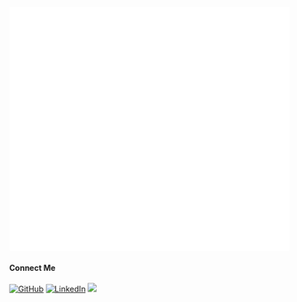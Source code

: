 ![Github Metrics](./github-metrics.svg)

#### Connect Me

<p align="left">
  <a href="https://github.com/anisurrahman75"><img src="https://img.icons8.com/bubbles/50/000000/github.png" alt="GitHub"/></a>
  <a href="https://www.linkedin.com/in/anisur-rahman75/"><img src="https://img.icons8.com/bubbles/50/000000/linkedin.png" alt="LinkedIn"/></a>
  <a href="https://twitter.com/anisurrahman75"><img src="https://img.icons8.com/bubbles/50/undefined/twitter-circled.png"/></a>
</p>